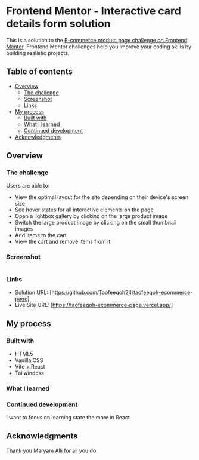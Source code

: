 # Frontend Mentor - Interactive card details form solution

This is a solution to the [E-commerce product page challenge on Frontend Mentor](https://www.frontendmentor.io/challenges/ecommerce-product-page-UPsZ9MJp6). Frontend Mentor challenges help you improve your coding skills by building realistic projects. 

## Table of contents

- [Overview](#overview)
  - [The challenge](#the-challenge)
  - [Screenshot](#screenshot)
  - [Links](#links)
- [My process](#my-process)
  - [Built with](#built-with)
  - [What I learned](#what-i-learned)
  - [Continued development](#continued-development)
- [Acknowledgments](#acknowledgments)

## Overview

### The challenge

Users are able to:

- View the optimal layout for the site depending on their device's screen size
- See hover states for all interactive elements on the page
- Open a lightbox gallery by clicking on the large product image
- Switch the large product image by clicking on the small thumbnail images
- Add items to the cart
- View the cart and remove items from it


### Screenshot

![]()


### Links

- Solution URL: [https://github.com/Taofeeqoh24/taofeeqoh-ecommerce-page]
- Live Site URL: [https://taofeeqoh-ecommerce-page.vercel.app/]

## My process

### Built with


- HTML5
- Vanilla CSS
- Vite + React
- Tailwindcss



### What I learned




### Continued development

i want to focus on learning state the more in React


## Acknowledgments

Thank you Maryam Alli for all you do.

